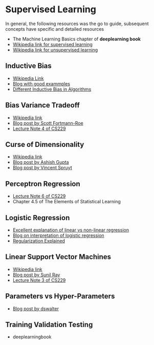 # Supervised Learning
In general, the following resources was the go to guide, subsequent concepts have specific and detailed resources
* The Machine Learning Basics chapter of **deeplearning book**
* [Wikipedia link for supervised learning](https://en.wikipedia.org/wiki/Supervised_learning)
* [Wikipedia link for unsupervised learning](https://en.wikipedia.org/wiki/Unsupervised_learning)
## Inductive Bias
* [Wikipedia Link](https://en.wikipedia.org/wiki/Inductive_bias)
* [Blog with good exammples](http://lesswrong.com/lw/hg/inductive_bias/)
* [Different Inductive Bias in Algorithms](http://www.lauradhamilton.com/inductive-biases-various-machine-learning-algorithms)

## Bias Variance Tradeoff
* [Wikipedia link](https://en.wikipedia.org/wiki/Bias%E2%80%93variance_tradeoff)
* [Blog post by Scott Fortmann-Roe](http://scott.fortmann-roe.com/docs/BiasVariance.html)
* [Lecture Note 4 of CS229](http://cs229.stanford.edu/notes/cs229-notes4.pdf)

## Curse of Dimensionality
* [Wikipedia link](https://en.wikipedia.org/wiki/Curse_of_dimensionality)
* [Blog post by Ashish Gupta](http://www.edupristine.com/blog/curse-dimensionality)
* [Blog post by Vincent Spruyt](http://www.visiondummy.com/2014/04/curse-dimensionality-affect-classification/)

## Perceptron Regression
* [Lecture Note 6 of CS229](http://cs229.stanford.edu/notes/cs229-notes6.pdf)
* Chapter 4.5 of The Elements of Statistical Learning

## Logistic Regression
* [Excellent explanation of linear vs non-linear regression](https://stats.stackexchange.com/questions/148638/how-to-tell-the-difference-between-linear-and-non-linear-regression-models/148713#148713)
* [Blog on interpretation of logistic regression](http://www.dataschool.io/guide-to-logistic-regression/)
* [Regularization Explained](https://www.analyticsvidhya.com/blog/2016/01/complete-tutorial-ridge-lasso-regression-python/)

## Linear Support Vector Machines
* [Wikipedia link](https://en.wikipedia.org/wiki/Support_vector_machine)
* [Blog post by Sunil Ray](https://www.analyticsvidhya.com/blog/2015/10/understaing-support-vector-machine-example-code/)
* [Lecture Note 3 of CS229](http://cs229.stanford.edu/notes/cs229-notes3.pdf)

## Parameters vs Hyper-Parameters
* [Blog post by dswalter](https://dswalter.github.io/blog/overfitting-regularization-hyperparameters/)

## Training Validation Testing
* deeplearningbook

